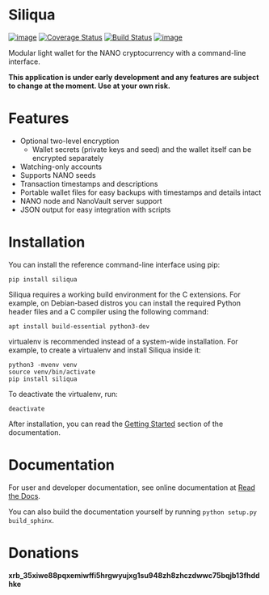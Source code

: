 Siliqua
=======

[![image](https://img.shields.io/pypi/v/siliqua.svg)](https://pypi.org/project/siliqua/)
[![Coverage Status](https://coveralls.io/repos/github/Matoking/siliqua/badge.svg?branch=master)](https://coveralls.io/github/Matoking/siliqua?branch=master)
[![Build Status](https://travis-ci.com/Matoking/siliqua.png?branch=master)](https://travis-ci.com/Matoking/siliqua)
[![image](https://readthedocs.org/projects/siliqua/badge/?version=latest)](https://siliqua.readthedocs.io/en/latest/?badge=latest)

Modular light wallet for the NANO cryptocurrency with a command-line interface.

**This application is under early development and any features are subject to change at the moment. Use at your own risk.**

Features
========
* Optional two-level encryption
  * Wallet secrets (private keys and seed) and the wallet itself can be encrypted separately
* Watching-only accounts
* Supports NANO seeds
* Transaction timestamps and descriptions
* Portable wallet files for easy backups with timestamps and details intact
* NANO node and NanoVault server support
* JSON output for easy integration with scripts

Installation
============

You can install the reference command-line interface using pip:

```
pip install siliqua
```

Siliqua requires a working build environment for the C extensions. For example, on Debian-based distros you can install the required Python header files and a C compiler using the following command:

```
apt install build-essential python3-dev
```

virtualenv is recommended instead of a system-wide installation. For example, to create a virtualenv and install Siliqua inside it:

```
python3 -mvenv venv
source venv/bin/activate
pip install siliqua
```

To deactivate the virtualenv, run:

```
deactivate
```

After installation, you can read the [Getting Started](https://siliqua.readthedocs.io/en/latest/user/getting_started.html) section of the documentation.

Documentation
=============

For user and developer documentation, see online documentation at [Read the Docs](https://siliqua.readthedocs.io/en/latest/).

You can also build the documentation yourself by running `python setup.py build_sphinx`.

Donations
=========

**xrb_35xiwe88pqxemiwffi5hrgwyujxg1su948zh8zhczdwwc75bqjb13fhddhke**
